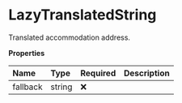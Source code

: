# LazyTranslatedString

Translated accommodation address.

**Properties**

| Name     | Type   | Required | Description |
| :------- | :----- | :------- | :---------- |
| fallback | string | ❌       |             |

<!-- This file was generated by liblab | https://liblab.com/ -->
